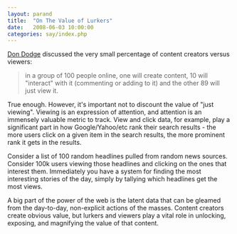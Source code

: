 ```yaml
---
layout: parand
title:  "On The Value of Lurkers"
date:   2008-06-03 10:00:00
categories: say/index.php
---
```

[Don Dodge](/web/20101222043204/http://dondodge.typepad.com/the_next_big_thing/2008/06/social-networks-1-rule-or-the-community-pyramid.html) discussed the very small percentage of content creators versus viewers:

> in a group of 100 people online, one will create content, 10 will "interact" with it \(commenting or adding to it\) and the other 89 will just view it.

True enough. However, it's important not to discount the value of "just viewing". Viewing is an expression of attention, and attention is an immensely valuable metric to track. View and click data, for example, play a significant part in how Google/Yahoo/etc rank their search results - the more users click on a given item in the search results, the more prominent rank it gets in the results. 

Consider a list of 100 random headlines pulled from random news sources. Consider 100k users viewing those headlines and clicking on the ones that interest them. Immediately you have a system for finding the most interesting stories of the day, simply by tallying which headlines get the most views.

A big part of the power of the web is the latent data that can be gleamed from the day-to-day, non-explicit actions of the masses. Content creators create obvious value, but lurkers and viewers play a vital role in unlocking, exposing, and magnifying the value of that content.
